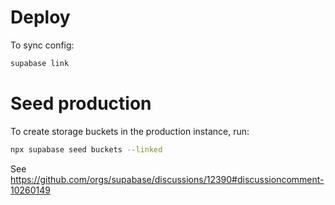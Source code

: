 # Deploy

To sync config:

```bash
supabase link
```

# Seed production

To create storage buckets in the production instance, run:


```bash
npx supabase seed buckets --linked
```

See https://github.com/orgs/supabase/discussions/12390#discussioncomment-10260149
